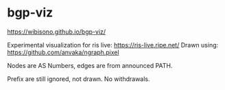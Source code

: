 # bgp-viz
https://wibisono.github.io/bgp-viz/

Experimental visualization for ris live: https://ris-live.ripe.net/
Drawn using: https://github.com/anvaka/ngraph.pixel

Nodes are AS Numbers, edges are from announced PATH.

Prefix are still ignored, not drawn. No withdrawals.
